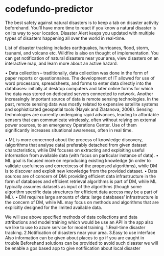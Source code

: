 # codefundo-predictor
The best safety against natural disasters is to keep a tab on disaster activity beforehand. You’ll have more time to react if you know a natural disaster is on its way to your location. Disaster Alert keeps you updated with multiple types of disasters happening all over the world in real-time.

List of disaster tracking includes earthquakes, hurricanes, flood, storm, tsunami, and volcano etc. Wildfire is also on thought of implementation. You can get notification of natural disasters near your area, view disasters on an interactive map, and learn more about an active hazard. 

• Data collection – traditionally, data collection was done in the form of paper reports or questionnaires. The development of IT allowed for use of word processors, spreadsheets, and forms to enter data directly into the databases: initially at desktop computers and later online forms for which the data was stored on dedicated servers connected to network. Another increasingly important source of data is remote sensing technologies. In the past, remote sensing data was mostly related to expensive satellite systems and sophisticated geospatial tools (Nayak and Zlatanova, 2008). Sensing technologies are currently undergoing rapid advances, leading to affordable sensors that can communicate wirelessly, often without relying on external power sources, to an emergency Operations Center. Use of them significantly increases situational awareness, often in real time. 

• ML is more concerned about the process of knowledge discovery, (algorithms that analyse data) preferably detached from given dataset characteristics, while DM focuses on extracting and exploiting useful information from available data  (with focus on particular instance of data). 
• ML goal is focused more on reproducing existing knowledge (in order to validate usefulness and correctness of the proposed algorithms), while DM is to discover and exploit new knowledge from the provided dataset. 
• Data sources are of concern of DM: providing efficient data infrastructure in the form of databases and efficient retrieval algorithms is part of DM, while ML typically assumes datasets as input of the algorithms (though some algorithm  specific data structures for efficient data access may be a part of ML). 
• DM requires large amounts of data: large databases’ infrastructure is the concern  of DM, while ML may focus on methods and algorithms that are explicitly designed for the limited available data. 

We will use above specified methods of data collections and data attributions and model training which would be use an API in the app also we like to use to azure service for model training.
1.Real-time disaster tracking.
2.Notification of disasters near your area.
3.Easy to use interface
Also information can be given about places to go if you are caught in trouble
Beforehand solutions can be provided to avoid such disaster 
we will be enable a gps based app to give notifiication about local disaster 









